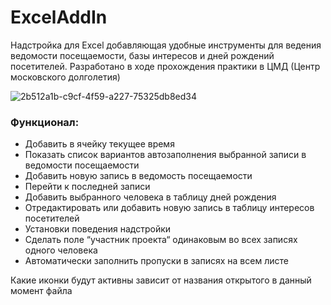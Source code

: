 # ExcelAddIn
Надстройка для Excel добавляющая удобные инструменты для ведения ведомости посещаемости, базы интересов и дней рождений посетителей. Разработано в ходе прохождения практики в ЦМД (Центр московского долголетия)

![2b512a1b-c9cf-4f59-a227-75325db8ed34](https://user-images.githubusercontent.com/84412648/234403501-224b2d35-0bc2-477a-a1dd-4fdc2e65b172.jpg)

### Функционал:

- Добавить в ячейку текущее время
- Показать список вариантов автозаполнения выбранной записи в ведомости посещаемости
- Добавить новую запись в ведомость посещаемости
- Перейти к последней записи 
- Добавить выбранного человека в таблицу дней рождения
- Отредактировать или добавить новую запись в таблицу интересов посетителей
- Установки поведения надстройки
- Сделать поле “участник проекта“ одинаковым во всех записях одного человека
- Автоматически заполнить пропуски в записях на всем листе

Какие иконки будут активны зависит от названия открытого в данный момент файла
